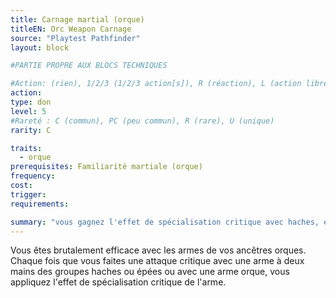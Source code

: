 ```yaml
---
title: Carnage martial (orque)
titleEN: Orc Weapon Carnage
source: "Playtest Pathfinder"
layout: block

#PARTIE PROPRE AUX BLOCS TECHNIQUES

#Action: (rien), 1/2/3 (1/2/3 action[s]), R (réaction), L (action libre)
action: 
type: don
level: 5
#Rareté : C (commun), PC (peu commun), R (rare), U (unique)
rarity: C

traits:
  - orque
prerequisites: Familiarité martiale (orque)
frequency:
cost:
trigger:
requirements:

summary: "vous gagnez l'effet de spécialisation critique avec haches, épées à deux mains et armes orques"
---
```


Vous êtes brutalement efficace avec les armes de vos ancêtres orques. Chaque fois que vous faites une attaque critique avec une arme à deux mains des groupes haches ou épées ou avec une arme orque, vous appliquez l'effet de spécialisation critique de l'arme.